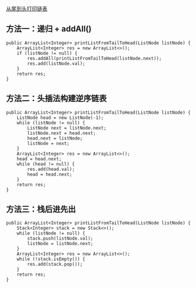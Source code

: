 [从尾到头打印链表](https://www.nowcoder.com/practice/d0267f7f55b3412ba93bd35cfa8e8035?tpId=13&tqId=11156&tPage=1&rp=1&ru=%2Fta%2Fcoding-interviews&qru=%2Fta%2Fcoding-interviews%2Fquestion-ranking) 

## 方法一：递归 + addAll()

    public ArrayList<Integer> printListFromTailToHead(ListNode listNode) {
        ArrayList<Integer> res = new ArrayList<>();
        if (listNode != null) {
            res.addAll(printListFromTailToHead(listNode.next));
            res.add(listNode.val);
        }
        return res;
    }

## 方法二：头插法构建逆序链表

    public ArrayList<Integer> printListFromTailToHead(ListNode listNode) {
        ListNode head = new ListNode(-1);
        while (listNode != null) {
            ListNode next = listNode.next;
            listNode.next = head.next;
            head.next = listNode;
            listNode = next;
        }
        ArrayList<Integer> res = new ArrayList<>();
        head = head.next;
        while (head != null) {
            res.add(head.val);
            head = head.next;
        }
        return res;
    }

## 方法三：栈后进先出

    public ArrayList<Integer> printListFromTailToHead(ListNode listNode) {
        Stack<Integer> stack = new Stack<>();
        while (listNode != null) {
            stack.push(listNode.val);
            listNode = listNode.next;
        }
        ArrayList<Integer> res = new ArrayList<>();
        while (!stack.isEmpty()) {
            res.add(stack.pop());
        }
        return res;
    }